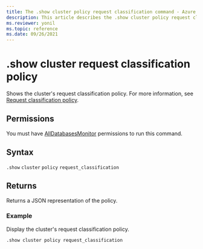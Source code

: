 ```yaml
---
title: The .show cluster policy request classification command - Azure Data Explorer
description: This article describes the .show cluster policy request classification command in Azure Data Explorer.
ms.reviewer: yonil
ms.topic: reference
ms.date: 09/26/2021
---
```

# .show cluster request classification policy

Shows the cluster's request classification policy. For more information, see [Request classification policy](request-classification-policy.md).

## Permissions

You must have [AllDatabasesMonitor](access-control/role-based-access-control.md) permissions to run this command.

## Syntax

`.show` `cluster` `policy` `request_classification`

## Returns

Returns a JSON representation of the policy.

### Example

Display the cluster's request classification policy.

```kusto
.show cluster policy request_classification
```
